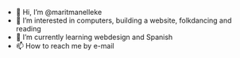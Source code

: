 - 👋 Hi, I’m @maritmanelleke
- 👀 I’m interested in computers, building a website, folkdancing and reading
- 🌱 I’m currently learning webdesign and Spanish
- 📫 How to reach me by e-mail

<!---
maritmanelleke/maritmanelleke is a ✨ special ✨ repository because its `README.md` (this file) appears on your GitHub profile.
You can click the Preview link to take a look at your changes.
--->
